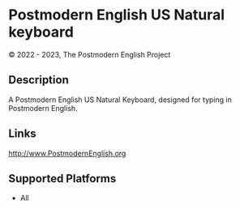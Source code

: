 Postmodern English US Natural keyboard
==============

© 2022 - 2023, The Postmodern English Project

Description
-----------

A Postmodern English US Natural Keyboard, designed for typing in Postmodern English.

Links
-----
http://www.PostmodernEnglish.org

Supported Platforms
-------------------
 * All
